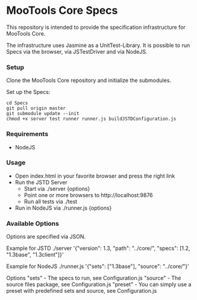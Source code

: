 MooTools Core Specs
===================

This repository is intended to provide the specification infrastructure for MooTools Core.

The infrastructure uses Jasmine as a UnitTest-Library. It is possible to run Specs via
the browser, via JSTestDriver and via NodeJS.

### Setup

Clone the MooTools Core repository and initialize the submodules.

Set up the Specs:

	cd Specs
	git pull origin master
	git submodule update --init
	chmod +x server test runner runner.js buildJSTDConfiguration.js

### Requirements

* NodeJS

### Usage

* Open index.html in your favorite browser and press the right link
* Run the JSTD Server
	* Start via ./server {options}
	* Point one or more browsers to http://localhost:9876
	* Run all tests via ./test
* Run in NodeJS via ./runner.js {options}

### Available Options

Options are specified via JSON.

Example for JSTD
	./server '{"version": 1.3, "path": "../core/", "specs": [1.2, "1.3base", "1.3client"]}'

Example for NodeJS
	./runner.js '{"sets": ["1.3base"], "source": "../core/"}'

Options
	"sets" - The specs to run, see Configuration.js
	"source" - The source files package, see Configuration.js
	"preset" - You can simply use a preset with predefined sets and source, see Configuration.js